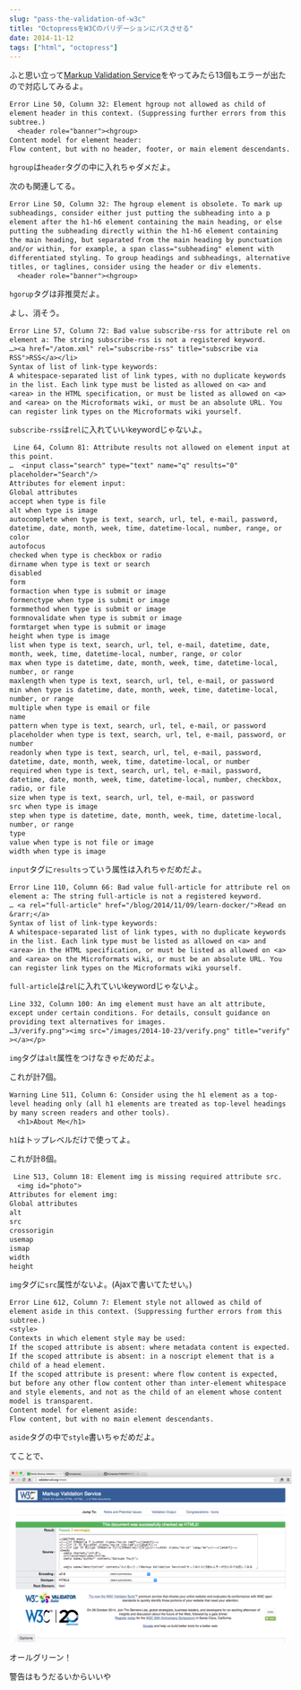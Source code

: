 ```yaml
---
slug: "pass-the-validation-of-w3c"
title: "OctopressをW3Cのバリデーションにパスさせる"
date: 2014-11-12
tags: ["html", "octopress"]
---
```


ふと思い立って[Markup Validation Service](http://validator.w3.org/)をやってみたら13個もエラーが出たので対応してみるよ。

<!-- more -->

    Error Line 50, Column 32: Element hgroup not allowed as child of element header in this context. (Suppressing further errors from this subtree.)
      <header role="banner"><hgroup>
    Content model for element header:
    Flow content, but with no header, footer, or main element descendants.

`hgroup`は`header`タグの中に入れちゃダメだよ。

次のも関連してる。

    Error Line 50, Column 32: The hgroup element is obsolete. To mark up subheadings, consider either just putting the subheading into a p element after the h1-h6 element containing the main heading, or else putting the subheading directly within the h1-h6 element containing the main heading, but separated from the main heading by punctuation and/or within, for example, a span class="subheading" element with differentiated styling. To group headings and subheadings, alternative titles, or taglines, consider using the header or div elements.
      <header role="banner"><hgroup>

`hgorup`タグは非推奨だよ。

よし、消そう。

    Error Line 57, Column 72: Bad value subscribe-rss for attribute rel on element a: The string subscribe-rss is not a registered keyword.
    …><a href="/atom.xml" rel="subscribe-rss" title="subscribe via RSS">RSS</a></li>
    Syntax of list of link-type keywords:
    A whitespace-separated list of link types, with no duplicate keywords in the list. Each link type must be listed as allowed on <a> and <area> in the HTML specification, or must be listed as allowed on <a> and <area> on the Microformats wiki, or must be an absolute URL. You can register link types on the Microformats wiki yourself.

`subscribe-rss`は`rel`に入れていいkeywordじゃないよ。

     Line 64, Column 81: Attribute results not allowed on element input at this point.
    …  <input class="search" type="text" name="q" results="0" placeholder="Search"/>
    Attributes for element input:
    Global attributes
    accept when type is file
    alt when type is image
    autocomplete when type is text, search, url, tel, e-mail, password, datetime, date, month, week, time, datetime-local, number, range, or color
    autofocus
    checked when type is checkbox or radio
    dirname when type is text or search
    disabled
    form
    formaction when type is submit or image
    formenctype when type is submit or image
    formmethod when type is submit or image
    formnovalidate when type is submit or image
    formtarget when type is submit or image
    height when type is image
    list when type is text, search, url, tel, e-mail, datetime, date, month, week, time, datetime-local, number, range, or color
    max when type is datetime, date, month, week, time, datetime-local, number, or range
    maxlength when type is text, search, url, tel, e-mail, or password
    min when type is datetime, date, month, week, time, datetime-local, number, or range
    multiple when type is email or file
    name
    pattern when type is text, search, url, tel, e-mail, or password
    placeholder when type is text, search, url, tel, e-mail, password, or number
    readonly when type is text, search, url, tel, e-mail, password, datetime, date, month, week, time, datetime-local, or number
    required when type is text, search, url, tel, e-mail, password, datetime, date, month, week, time, datetime-local, number, checkbox, radio, or file
    size when type is text, search, url, tel, e-mail, or password
    src when type is image
    step when type is datetime, date, month, week, time, datetime-local, number, or range
    type
    value when type is not file or image
    width when type is image

`input`タグに`results`っていう属性は入れちゃだめだよ。

    Error Line 110, Column 66: Bad value full-article for attribute rel on element a: The string full-article is not a registered keyword.
    … <a rel="full-article" href="/blog/2014/11/09/learn-docker/">Read on &rarr;</a>
    Syntax of list of link-type keywords:
    A whitespace-separated list of link types, with no duplicate keywords in the list. Each link type must be listed as allowed on <a> and <area> in the HTML specification, or must be listed as allowed on <a> and <area> on the Microformats wiki, or must be an absolute URL. You can register link types on the Microformats wiki yourself.

`full-article`は`rel`に入れていいkeywordじゃないよ。

    Line 332, Column 100: An img element must have an alt attribute, except under certain conditions. For details, consult guidance on providing text alternatives for images.
    …3/verify.png"><img src="/images/2014-10-23/verify.png" title="verify" ></a></p>

`img`タグは`alt`属性をつけなきゃだめだよ。

これが計7個。

    Warning Line 511, Column 6: Consider using the h1 element as a top-level heading only (all h1 elements are treated as top-level headings by many screen readers and other tools).
      <h1>About Me</h1>

`h1`はトップレベルだけで使ってよ。

これが計8個。

     Line 513, Column 18: Element img is missing required attribute src.
      <img id="photo">
    Attributes for element img:
    Global attributes
    alt
    src
    crossorigin
    usemap
    ismap
    width
    height

`img`タグに`src`属性がないよ。(Ajaxで書いてたせい。)

    Error Line 612, Column 7: Element style not allowed as child of element aside in this context. (Suppressing further errors from this subtree.)
    <style>
    Contexts in which element style may be used:
    If the scoped attribute is absent: where metadata content is expected.
    If the scoped attribute is absent: in a noscript element that is a child of a head element.
    If the scoped attribute is present: where flow content is expected, but before any other flow content other than inter-element whitespace and style elements, and not as the child of an element whose content model is transparent.
    Content model for element aside:
    Flow content, but with no main element descendants.

`aside`タグの中で`style`書いちゃだめだよ。


てことで、

[<img src="/images/2014-11-12/green.png" class="image" alt="green">](/images/2014-11-12/green.png)

オールグリーン！

警告はもうだるいからいいや
